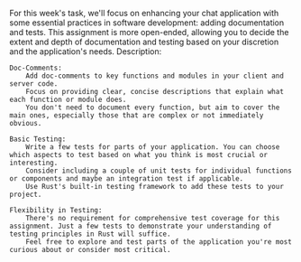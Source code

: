 For this week's task, we'll focus on enhancing your chat application with some essential practices in software development: adding documentation and tests. This assignment is more open-ended, allowing you to decide the extent and depth of documentation and testing based on your discretion and the application's needs.
Description:

    Doc-Comments:
        Add doc-comments to key functions and modules in your client and server code.
        Focus on providing clear, concise descriptions that explain what each function or module does.
        You don't need to document every function, but aim to cover the main ones, especially those that are complex or not immediately obvious.

    Basic Testing:
        Write a few tests for parts of your application. You can choose which aspects to test based on what you think is most crucial or interesting.
        Consider including a couple of unit tests for individual functions or components and maybe an integration test if applicable.
        Use Rust's built-in testing framework to add these tests to your project.

    Flexibility in Testing:
        There's no requirement for comprehensive test coverage for this assignment. Just a few tests to demonstrate your understanding of testing principles in Rust will suffice.
        Feel free to explore and test parts of the application you're most curious about or consider most critical.
